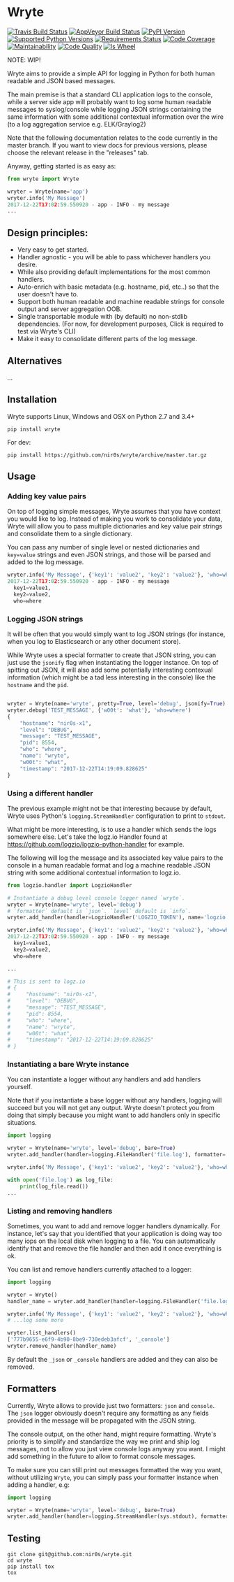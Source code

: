 Wryte
=====

[![Travis Build Status](https://travis-ci.org/nir0s/wryte.svg?branch=master)](https://travis-ci.org/nir0s/wryte)
[![AppVeyor Build Status](https://ci.appveyor.com/api/projects/status/kuf0x8j62kts1bpg/branch/master?svg=true)](https://ci.appveyor.com/project/nir0s/wryte)
[![PyPI Version](http://img.shields.io/pypi/v/wryte.svg)](http://img.shields.io/pypi/v/wryte.svg)
[![Supported Python Versions](https://img.shields.io/pypi/pyversions/wryte.svg)](https://img.shields.io/pypi/pyversions/wryte.svg)
[![Requirements Status](https://requires.io/github/nir0s/wryte/requirements.svg?branch=master)](https://requires.io/github/nir0s/wryte/requirements/?branch=master)
[![Code Coverage](https://codecov.io/github/nir0s/wryte/coverage.svg?branch=master)](https://codecov.io/github/nir0s/wryte?branch=master)
[![Maintainability](https://api.codeclimate.com/v1/badges/91979a5f607429443e4f/maintainability)](https://codeclimate.com/github/nir0s/wryte/maintainability)
[![Code Quality](https://landscape.io/github/nir0s/wryte/master/landscape.svg?style=flat)](https://landscape.io/github/nir0s/wryte)
[![Is Wheel](https://img.shields.io/pypi/wheel/wryte.svg?style=flat)](https://pypi.python.org/pypi/wryte)


NOTE: WIP!

Wryte aims to provide a simple API for logging in Python for both human readable and JSON based messages.

The main premise is that a standard CLI application logs to the console, while a server side app will probably want to log some human readable messages to syslog/console while logging JSON strings containing the same information with some additional contextual information over the wire (to a log aggregation service e.g. ELK/Graylog2)

Note that the following documentation relates to the code currently in the master branch. If you want to view docs for previous versions, please choose the relevant release in the "releases" tab.

Anyway, getting started is as easy as:

```python
from wryte import Wryte

wryter = Wryte(name='app')
wryter.info('My Message')
2017-12-22T17:02:59.550920 - app - INFO - my message
...

```

## Design principles:

* Very easy to get started.
* Handler agnostic - you will be able to pass whichever handlers you desire.
* While also providing default implementations for the most common handlers.
* Auto-enrich with basic metadata (e.g. hostname, pid, etc..) so that the user doesn't have to.
* Support both human readable and machine readable strings for console output and server aggregation OOB.
* Single transportable module with (by default) no non-stdlib dependencies. (For now, for development purposes, Click is required to test via Wryte's CLI)
* Make it easy to consolidate different parts of the log message.


## Alternatives

...

## Installation

Wryte supports Linux, Windows and OSX on Python 2.7 and 3.4+

```shell
pip install wryte
```

For dev:

```shell
pip install https://github.com/nir0s/wryte/archive/master.tar.gz
```

## Usage


### Adding key value pairs

On top of logging simple messages, Wryte assumes that you have context you would like to log.
Instead of making you work to consolidate your data, Wryte will allow you to pass multiple dictionaries and key value pair strings and consolidate them to a single dictionary.

You can pass any number of single level or nested dictionaries and `key=value` strings and even JSON strings, and those will be parsed and added to the log message.

```python
wryter.info('My Message', {'key1': 'value2', 'key2': 'value2'}, 'who=where')
2017-12-22T17:02:59.550920 - app - INFO - my message
  key1=value1,
  key2=value2,
  who=where
```

### Logging JSON strings

It will be often that you would simply want to log JSON strings (for instance, when you log to Elasticsearch or any other document store).

While Wryte uses a special formatter to create that JSON string, you can just use the `jsonify` flag when instantiating the logger instance. On top of spitting out JSON, it will also add some potentially interesting contexual information (which might be a tad less interesting in the console) like the `hostname` and the `pid`.

```python

wryter = Wryte(name='wryte', pretty=True, level='debug', jsonify=True)
wryter.debug('TEST_MESSAGE', {'w00t': 'what'}, 'who=where')
{
    "hostname": "nir0s-x1",
    "level": "DEBUG",
    "message": "TEST_MESSAGE",
    "pid": 8554,
    "who": "where",
    "name": "wryte",
    "w00t": "what",
    "timestamp": "2017-12-22T14:19:09.828625"
}
```

### Using a different handler

The previous example might not be that interesting because by default, Wryte uses Python's `logging.StreamHandler` configuration to print to `stdout`.

What might be more interesting, is to use a handler which sends the logs somewhere else. Let's take the logz.io Handler found at https://github.com/logzio/logzio-python-handler for example.

The following will log the message and its associated key value pairs to the console in a human readable format and log a machine readable JSON string with some additional contextual information to logz.io.

```python
from logzio.handler import LogzioHandler

# Instantiate a debug level console logger named `wryte`.
wryter = Wryte(name='wryte', level='debug')
# `formatter` default is `json`. `level` default is `info`.
wryter.add_handler(handler=LogzioHandler('LOGZIO_TOKEN'), name='logzio', formatter='json', level='info')

wryter.info('My Message', {'key1': 'value2', 'key2': 'value2'}, 'who=where')
2017-12-22T17:02:59.550920 - app - INFO - my message
  key1=value1,
  key2=value2,
  who=where

...

# This is sent to logz.io
# {
#     "hostname": "nir0s-x1",
#     "level": "DEBUG",
#     "message": "TEST_MESSAGE",
#     "pid": 8554,
#     "who": "where",
#     "name": "wryte",
#     "w00t": "what",
#     "timestamp": "2017-12-22T14:19:09.828625"
# }
```

### Instantiating a bare Wryte instance

You can instantiate a logger without any handlers and add handlers yourself.

Note that if you instantiate a base logger without any handlers, logging will succeed but you will not get any output.
Wryte doesn't protect you from doing that simply because you might want to add handlers only in specific situations.

```python
import logging

wryter = Wryte(name='wryte', level='debug', bare=True)
wryter.add_handler(handler=logging.FileHandler('file.log'), formatter='console')

wryter.info('My Message', {'key1': 'value2', 'key2': 'value2'}, 'who=where')

with open('file.log') as log_file:
    print(log_file.read())
...

```

### Listing and removing handlers

Sometimes, you want to add and remove logger handlers dynamically. For instance, let's say that you identified that your application is doing way too many iops on the local disk when logging to a file. You can automatically identify that and remove the file handler and then add it once everything is ok.

You can list and remove handlers currently attached to a logger:

```python
import logging

wryter = Wryte()
handler_name = wryter.add_handler(handler=logging.FileHandler('file.log'), formatter='console')

wryter.info('My Message', {'key1': 'value2', 'key2': 'value2'}, 'who=where')
# ...log some more

wryter.list_handlers()
['777b9655-e6f9-4b90-8be9-730edeb3afcf', '_console']
wryter.remove_handler(handler_name)
```

By default the `_json` or `_console` handlers are added and they can also be removed.

## Formatters

Currently, Wryte allows to provide just two formatters: `json` and `console`. The `json` logger obviously doesn't require any formatting as any fields provided in the message will be propagated with the JSON string.

The console output, on the other hand, might require formatting. Wryte's priority is to simplify and standardize the way we print and ship log messages, not to allow you just view console logs anyway you want. I might add something in the future to allow to format console messages.

To make sure you can still print out messages formatted the way you want, without utilizing `Wryte`, you can simply pass your formatter instance when adding a handler, e.g:

```python
import logging

wryter = Wryte(name='wryte', level='debug', bare=True)
wryter.add_handler(handler=logging.StreamHandler(sys.stdout), formatter=myFormatter)
```

## Testing

```shell
git clone git@github.com:nir0s/wryte.git
cd wryte
pip install tox
tox
```
